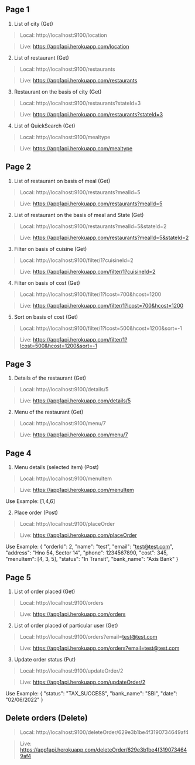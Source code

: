 ## Page 1
1) List of city (Get)
> Local: http://localhost:9100/location

> Live:  https://app1api.herokuapp.com/location

2) List of restaurant (Get)
> Local: http://localhost:9100/restaurants

> Live:  https://app1api.herokuapp.com/restaurants

3) Restaurant on the basis of city  (Get)
> Local: http://localhost:9100/restaurants?stateId=3

> Live:  https://app1api.herokuapp.com/restaurants?stateId=3

4) List of QuickSearch (Get)
> Local: http://localhost:9100/mealtype

> Live:  https://app1api.herokuapp.com/mealtype

## Page 2
1)  List of restaurant on basis of meal (Get)
> Local: http://localhost:9100/restaurants?mealId=5

> Live:  https://app1api.herokuapp.com/restaurants?mealId=5

2) List of restaurant on the basis of meal and State (Get)
> Local: http://localhost:9100/restaurants?mealId=5&stateId=2

> Live:  https://app1api.herokuapp.com/restaurants?mealId=5&stateId=2

3) Filter on basis of cuisine (Get)
> Local: http://localhost:9100/filter/1?cuisineId=2

> Live:  https://app1api.herokuapp.com/filter/1?cuisineId=2

4) Filter on basis of cost (Get)
> Local: http://localhost:9100/filter/1?lcost=700&hcost=1200

> Live:  https://app1api.herokuapp.com/filter/1?lcost=700&hcost=1200

5) Sort on basis of cost (Get)
> Local: http://localhost:9100/filter/1?lcost=500&hcost=1200&sort=-1

> Live:  https://app1api.herokuapp.com/filter/1?lcost=500&hcost=1200&sort=-1


## Page 3
1) Details of the restaurant (Get)
> Local: http://localhost:9100/details/5

> Live:  https://app1api.herokuapp.com/details/5


2) Menu of the restaurant (Get)
> Local: http://localhost:9100/menu/7

> Live:  https://app1api.herokuapp.com/menu/7


## Page 4
1) Menu details (selected item)      (Post)
> Local: http://localhost:9100/menuItem

> Live:  https://app1api.herokuapp.com/menuItem

Use Example: [1,4,6]


2) Place order (Post)
> Local: http://localhost:9100/placeOrder

> Live:  https://app1api.herokuapp.com/placeOrder

Use Example: 
{
        "orderId": 2,
        "name": "test",
        "email": "test@test.com",
        "address": "Hno 54, Sector 14",
        "phone": 1234567890,
        "cost": 345,
        "menuItem": [4, 3, 5],
        "status": "In Transit",
        "bank_name": "Axis Bank"
}


## Page 5
1) List of order placed                          (Get) 
> Local: http://localhost:9100/orders

> Live: https://app1api.herokuapp.com/orders


2) List of order placed of particular user       (Get)
> Local: http://localhost:9100/orders?email=test@test.com

> Live:  https://app1api.herokuapp.com/orders?email=test@test.com


3) Update order status                           (Put)
> Local: http://localhost:9100/updateOrder/2

> Live:  https://app1api.herokuapp.com/updateOrder/2

Use Example:
{
    "status": "TAX_SUCCESS",
    "bank_name": "SBI",
    "date": "02/06/2022"
}


## Delete orders                                 (Delete)
> Local: http://localhost:9100/deleteOrder/629e3b1be4f3190734649af4

> Live:  https://app1api.herokuapp.com/deleteOrder/629e3b1be4f3190734649af4

